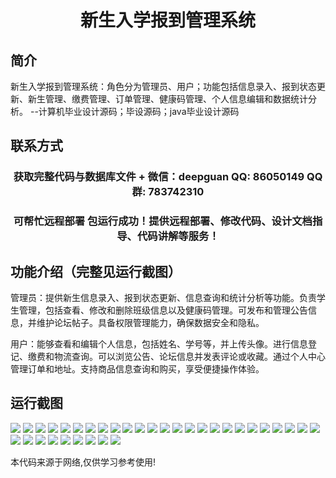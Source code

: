 <p><h1 align="center">新生入学报到管理系统</h1></p>

## 简介
新生入学报到管理系统：角色分为管理员、用户；功能包括信息录入、报到状态更新、新生管理、缴费管理、订单管理、健康码管理、个人信息编辑和数据统计分析。    --计算机毕业设计源码；毕设源码；java毕业设计源码


## 联系方式
<p><h3 align="center">获取完整代码与数据库文件 + 微信：deepguan QQ: 86050149 QQ群: 783742310</h3></p>
<p><h3 align="center">可帮忙远程部署 包运行成功！提供远程部署、修改代码、设计文档指导、代码讲解等服务！</h3></p>

## 功能介绍（完整见运行截图）
管理员：提供新生信息录入、报到状态更新、信息查询和统计分析等功能。负责学生管理，包括查看、修改和删除班级信息以及健康码管理。可发布和管理公告信息，并维护论坛帖子。具备权限管理能力，确保数据安全和隐私。

用户：能够查看和编辑个人信息，包括姓名、学号等，并上传头像。进行信息登记、缴费和物流查询。可以浏览公告、论坛信息并发表评论或收藏。通过个人中心管理订单和地址。支持商品信息查询和购买，享受便捷操作体验。


## 运行截图
![](https://bs-1329754181.cos.ap-shanghai.myqcloud.com/ssm/newStudentEnrollmentManagementSystem/img/001.jpg)
![](https://bs-1329754181.cos.ap-shanghai.myqcloud.com/ssm/newStudentEnrollmentManagementSystem/img/002.jpg)
![](https://bs-1329754181.cos.ap-shanghai.myqcloud.com/ssm/newStudentEnrollmentManagementSystem/img/003.jpg)
![](https://bs-1329754181.cos.ap-shanghai.myqcloud.com/ssm/newStudentEnrollmentManagementSystem/img/004.jpg)
![](https://bs-1329754181.cos.ap-shanghai.myqcloud.com/ssm/newStudentEnrollmentManagementSystem/img/005.jpg)
![](https://bs-1329754181.cos.ap-shanghai.myqcloud.com/ssm/newStudentEnrollmentManagementSystem/img/006.jpg)
![](https://bs-1329754181.cos.ap-shanghai.myqcloud.com/ssm/newStudentEnrollmentManagementSystem/img/007.jpg)
![](https://bs-1329754181.cos.ap-shanghai.myqcloud.com/ssm/newStudentEnrollmentManagementSystem/img/008.jpg)
![](https://bs-1329754181.cos.ap-shanghai.myqcloud.com/ssm/newStudentEnrollmentManagementSystem/img/009.jpg)
![](https://bs-1329754181.cos.ap-shanghai.myqcloud.com/ssm/newStudentEnrollmentManagementSystem/img/010.jpg)
![](https://bs-1329754181.cos.ap-shanghai.myqcloud.com/ssm/newStudentEnrollmentManagementSystem/img/011.jpg)
![](https://bs-1329754181.cos.ap-shanghai.myqcloud.com/ssm/newStudentEnrollmentManagementSystem/img/012.jpg)
![](https://bs-1329754181.cos.ap-shanghai.myqcloud.com/ssm/newStudentEnrollmentManagementSystem/img/013.jpg)
![](https://bs-1329754181.cos.ap-shanghai.myqcloud.com/ssm/newStudentEnrollmentManagementSystem/img/014.jpg)
![](https://bs-1329754181.cos.ap-shanghai.myqcloud.com/ssm/newStudentEnrollmentManagementSystem/img/015.jpg)
![](https://bs-1329754181.cos.ap-shanghai.myqcloud.com/ssm/newStudentEnrollmentManagementSystem/img/016.jpg)
![](https://bs-1329754181.cos.ap-shanghai.myqcloud.com/ssm/newStudentEnrollmentManagementSystem/img/017.jpg)
![](https://bs-1329754181.cos.ap-shanghai.myqcloud.com/ssm/newStudentEnrollmentManagementSystem/img/018.jpg)
![](https://bs-1329754181.cos.ap-shanghai.myqcloud.com/ssm/newStudentEnrollmentManagementSystem/img/019.jpg)
![](https://bs-1329754181.cos.ap-shanghai.myqcloud.com/ssm/newStudentEnrollmentManagementSystem/img/020.jpg)
![](https://bs-1329754181.cos.ap-shanghai.myqcloud.com/ssm/newStudentEnrollmentManagementSystem/img/021.jpg)
![](https://bs-1329754181.cos.ap-shanghai.myqcloud.com/ssm/newStudentEnrollmentManagementSystem/img/022.jpg)
![](https://bs-1329754181.cos.ap-shanghai.myqcloud.com/ssm/newStudentEnrollmentManagementSystem/img/023.jpg)
![](https://bs-1329754181.cos.ap-shanghai.myqcloud.com/ssm/newStudentEnrollmentManagementSystem/img/024.jpg)
![](https://bs-1329754181.cos.ap-shanghai.myqcloud.com/ssm/newStudentEnrollmentManagementSystem/img/025.jpg)
![](https://bs-1329754181.cos.ap-shanghai.myqcloud.com/ssm/newStudentEnrollmentManagementSystem/img/026.jpg)
![](https://bs-1329754181.cos.ap-shanghai.myqcloud.com/ssm/newStudentEnrollmentManagementSystem/img/027.jpg)
![](https://bs-1329754181.cos.ap-shanghai.myqcloud.com/ssm/newStudentEnrollmentManagementSystem/img/028.jpg)
![](https://bs-1329754181.cos.ap-shanghai.myqcloud.com/ssm/newStudentEnrollmentManagementSystem/img/029.jpg)
![](https://bs-1329754181.cos.ap-shanghai.myqcloud.com/ssm/newStudentEnrollmentManagementSystem/img/030.jpg)
![](https://bs-1329754181.cos.ap-shanghai.myqcloud.com/ssm/newStudentEnrollmentManagementSystem/img/031.jpg)
![](https://bs-1329754181.cos.ap-shanghai.myqcloud.com/ssm/newStudentEnrollmentManagementSystem/img/032.jpg)
![](https://bs-1329754181.cos.ap-shanghai.myqcloud.com/ssm/newStudentEnrollmentManagementSystem/img/033.jpg)
![](https://bs-1329754181.cos.ap-shanghai.myqcloud.com/ssm/newStudentEnrollmentManagementSystem/img/034.jpg)

<p>本代码来源于网络,仅供学习参考使用!</p>
